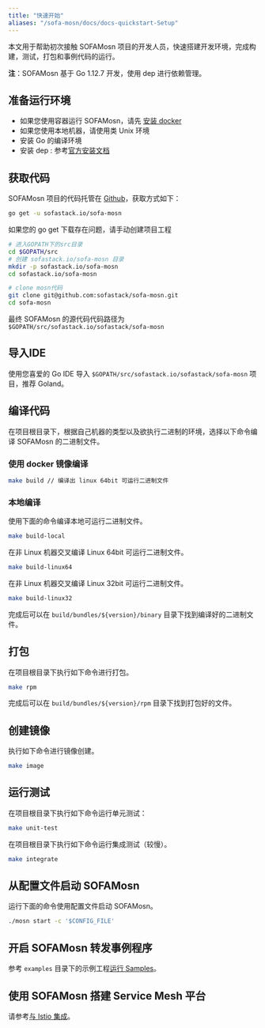 ```yaml
---
title: "快速开始"
aliases: "/sofa-mosn/docs/docs-quickstart-Setup"
---
```


本文用于帮助初次接触 SOFAMosn 项目的开发人员，快速搭建开发环境，完成构建，测试，打包和事例代码的运行。

**注**：SOFAMosn 基于 Go 1.12.7 开发，使用 dep 进行依赖管理。

## 准备运行环境

+ 如果您使用容器运行 SOFAMosn，请先 [安装 docker](https://docs.docker.com/install/)
+ 如果您使用本地机器，请使用类 Unix 环境
+ 安装 Go 的编译环境 
+ 安装 dep : 参考[官方安装文档](https://golang.github.io/dep/docs/installation.html)

## 获取代码

SOFAMosn 项目的代码托管在 [Github](https://github.com/sofastack/sofa-mosn)，获取方式如下：

```bash
go get -u sofastack.io/sofa-mosn
```

如果您的 go get 下载存在问题，请手动创建项目工程

```bash
# 进入GOPATH下的src目录
cd $GOPATH/src
# 创建 sofastack.io/sofa-mosn 目录
mkdir -p sofastack.io/sofa-mosn
cd sofastack.io/sofa-mosn

# clone mosn代码
git clone git@github.com:sofastack/sofa-mosn.git
cd sofa-mosn
```

最终 SOFAMosn 的源代码代码路径为 `$GOPATH/src/sofastack.io/sofastack/sofa-mosn`

## 导入IDE

使用您喜爱的 Go IDE 导入 `$GOPATH/src/sofastack.io/sofastack/sofa-mosn` 项目，推荐 Goland。

## 编译代码

在项目根目录下，根据自己机器的类型以及欲执行二进制的环境，选择以下命令编译 SOFAMosn 的二进制文件。

### 使用 docker 镜像编译

```bash
make build // 编译出 linux 64bit 可运行二进制文件
```

### 本地编译

使用下面的命令编译本地可运行二进制文件。

```bash
make build-local
```

在非 Linux 机器交叉编译 Linux 64bit 可运行二进制文件。

```bash
make build-linux64
```

在非 Linux 机器交叉编译 Linux 32bit 可运行二进制文件。

```bash
make build-linux32
```

完成后可以在 `build/bundles/${version}/binary` 目录下找到编译好的二进制文件。

## 打包

在项目根目录下执行如下命令进行打包。

```bash
make rpm
```

完成后可以在 `build/bundles/${version}/rpm` 目录下找到打包好的文件。

## 创建镜像

执行如下命令进行镜像创建。

```bash
make image
```

## 运行测试

在项目根目录下执行如下命令运行单元测试：

```bash
make unit-test
```

在项目根目录下执行如下命令运行集成测试（较慢）。

```bash
make integrate
```

## 从配置文件启动 SOFAMosn

运行下面的命令使用配置文件启动 SOFAMosn。

```bash
./mosn start -c '$CONFIG_FILE'
```

## 开启 SOFAMosn 转发事例程序

参考 `examples` 目录下的示例工程[运行 Samples](../quick-start-run-samples)。

## 使用 SOFAMosn 搭建 Service Mesh 平台

请参考[与 Istio 集成](../quick-start-run-with-sofamesh)。